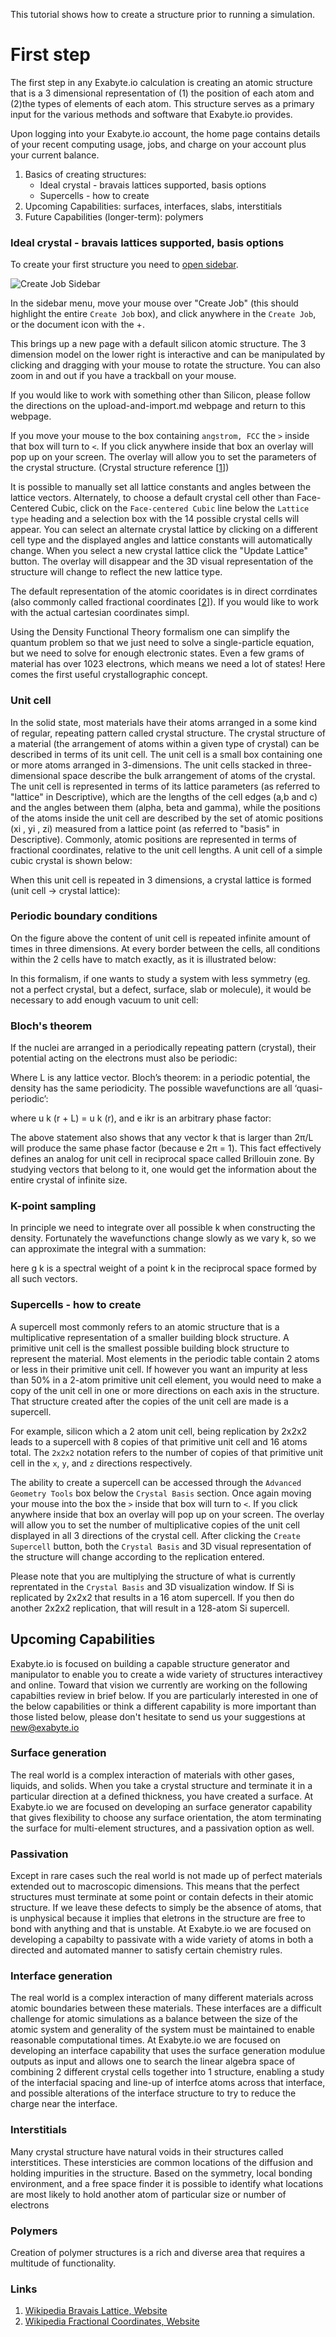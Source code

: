 <!-- by MH -->

This tutorial shows how to create a structure prior to running a simulation.

# First step

The first step in any Exabyte.io calculation is creating an atomic structure that is a 3 dimensional representation of (1) the position of each atom and (2)the types of elements of each atom.  This structure serves as a primary input for the various methods and software that Exabyte.io provides.

Upon logging into your Exabyte.io account, the home page contains details of your recent computing usage, jobs, and charge on your account plus your current balance.

1. Basics of creating structures:
    - Ideal crystal - bravais lattices supported, basis options
    - Supercells - how to create
2. Upcoming Capabilities: surfaces, interfaces, slabs, interstitials
3. Future Capabilities (longer-term): polymers

### Ideal crystal - bravais lattices supported, basis options

To create your first structure you need to [open sidebar](/getting-started/ui-overview/#project-navigation-left-sidebar).

![Create Job Sidebar](/images/CreateJobSidebar.gif "Create Job Sidebar")

In the sidebar menu, move your mouse over "Create Job" (this should highlight the entire `Create Job` box), and click anywhere in the `Create Job`, or the document icon with the +.

This brings up a new page with a default silicon atomic structure.  The 3 dimension model on the lower right is interactive and can be manipulated by clicking and dragging with your mouse to rotate the structure.  You can also zoom in and out if you have a trackball on your mouse.

If you would like to work with something other than Silicon, please follow the directions on the upload-and-import.md webpage and return to this webpage.

If you move your mouse to the box containing `angstrom, FCC` the `>` inside that box will turn to `<`.  If you click anywhere inside that box an overlay will pop up on your screen.  The overlay will allow you to set the parameters of the crystal structure. (Crystal structure reference [[1](#links)])

It is possible to manually set all lattice constants and angles between the lattice vectors.  Alternately, to choose a default crystal cell other than Face-Centered Cubic, click on the `Face-centered Cubic` line below the `Lattice type` heading and a selection box with the 14 possible crystal cells will appear.  You can select an alternate crystal lattice by clicking on a different cell type and the displayed angles and lattice constants will automatically change.  When you select a new crystal lattice click the "Update Lattice" button.  The overlay will disappear and the 3D visual representation of the structure will change to reflect the new lattice type.

The default representation of the atomic cooridates is in direct corrdinates (also commonly called fractional coordinates [[2](#links)]).  If you would like to work with the actual cartesian coordinates simpl.

Using the Density Functional Theory formalism one can simplify the quantum problem so that we just need to solve a single-particle equation, but we need to solve for enough electronic states. Even a few grams of material has over 1023 electrons, which means we need a lot of states! Here comes the first useful crystallographic concept.

### Unit cell
In the solid state, most materials have their atoms arranged in a some kind of regular, repeating pattern called crystal structure. The crystal structure of a material (the arrangement of atoms within a given type of crystal) can be described in terms of its unit cell. The unit cell is a small box containing one or more atoms arranged in 3-dimensions. The unit cells stacked in three-dimensional space describe the bulk arrangement of atoms of the crystal. The unit cell is represented in terms of its lattice parameters (as referred to "lattice" in Descriptive), which are the lengths of the cell edges (a,b and c) and the angles between them (alpha, beta and gamma), while the positions of the atoms inside the unit cell are described by the set of atomic positions (xi  , yi  , zi) measured from a lattice point (as referred to "basis" in Descriptive). Commonly, atomic positions are represented in terms of fractional coordinates, relative to the unit cell lengths.
A unit cell of a simple cubic crystal is shown below:

When this unit cell is repeated in 3 dimensions, a crystal lattice is formed (unit cell -> crystal lattice):

### Periodic boundary conditions
On the figure above the content of unit cell is repeated infinite amount of times in three dimensions. At every border between the cells, all conditions within the 2 cells have to match exactly, as it is illustrated below:

In this formalism, if one wants to study a system with less symmetry (eg. not a perfect crystal, but a defect, surface, slab or molecule), it would be necessary to add enough vacuum to unit cell:

### Bloch's theorem
If the nuclei are arranged in a periodically repeating pattern (crystal), their potential acting on the electrons must also be periodic:

Where L is any lattice vector.
Bloch’s theorem: in a periodic potential, the density has the same periodicity. The possible wavefunctions are all ‘quasi-periodic’:

where u k (r + L) = u k (r), and e ikr is an arbitrary phase factor:

The above statement also shows that any vector k that is larger than 2π/L will produce the same phase factor (because e 2π  = 1). This fact effectively defines an analog for unit cell in reciprocal space called Brillouin zone. By studying vectors that belong to it, one would get the information about the entire crystal of infinite size.

### K-point sampling
In principle we need to integrate over all possible k when constructing the density. Fortunately the wavefunctions change slowly as we vary k, so we can approximate the integral with a summation:

here g k is a spectral weight of a point k in the reciprocal space formed by all such vectors.

### Supercells - how to create

A supercell most commonly refers to an atomic structure that is a multiplicative representation of a smaller building block structure.  A primitive unit cell is the smallest possible building block structure to represent the material.  Most elements in the periodic table contain 2 atoms or less in their primitive unit cell.  If however you want an impurity at less than 50% in a 2-atom primitive unit cell element, you would need to make a copy of the unit cell in one or more directions on each axis in the structure.  That structure created after the copies of the unit cell are made is a supercell.

For example, silicon which a 2 atom unit cell, being replication by 2x2x2 leads to a supercell with 8 copies of that primitive unit cell and 16 atoms total.  The `2x2x2` notation refers to the number of copies of that primitive unit cell in the `x`, `y`, and `z` directions respectively.

The ability to create a supercell can be accessed through the `Advanced Geometry Tools` box below the `Crystal Basis` section.  Once again moving your mouse into the box the  `>` inside that box will turn to `<`.  If you click anywhere inside that box an overlay will pop up on your screen.  The overlay will allow you to set the number of multiplicative copies of the unit cell displayed in all 3 directions of the crystal cell.  After clicking the `Create Supercell` button, both the `Crystal Basis` and 3D visual representation of the structure will change according to the replication entered.

Please note that you are multiplying the structure of what is currently reprentated in the `Crystal Basis` and 3D visualization window.  If Si is replicated by 2x2x2 that results in a 16 atom supercell.  If you then do another 2x2x2 replication, that will result in a 128-atom Si supercell.

## Upcoming Capabilities

<!-- TODO: leave shor list and move content under `other` -->

Exabyte.io is focused on building a capable structure generator and manipulator to enable you to create a wide variety of structures interactivey and online.  Toward that vision we currently are working on the following capabilties review in brief below.  If you are particularly interested in one of the below capabilities or think a different capability is more important than those listed below, please don't hesitate to send us your suggestions at new@exabyte.io

### Surface generation

The real world is a complex interaction of materials with other gases, liquids, and solids.  When you take a crystal structure and terminate it in a particular direction at a defined thickness, you have created a surface.  At Exabyte.io we are focused on developing an surface generator capability that gives flexibility to choose any surface orientation, the atom terminating the surface for multi-element structures, and a passivation option as well.

### Passivation

Except in rare cases such the real world is not made up of perfect materials extended out to macroscopic dimensions.  This means that the perfect structures must terminate at some point or contain defects in their atomic structure.  If we leave these defects to simply be the absence of atoms, that is unphysical because it implies that eletrons in the structure are free to bond with anything and that is unstable.  At Exabyte.io we are focused on developing a capabilty to passivate with a wide variety of atoms in both a directed and automated manner to satisfy certain chemistry rules.

### Interface generation

The real world is a complex interaction of many different materials across atomic boundaries between these materials.  These interfaces are a difficult challenge for atomic simulations as a balance between the size of the atomic system and generality of the system must be maintained to enable reasonable computational times.  At Exabyte.io we are focused on developing an interface capability that uses the surface generation modulue outputs as input and allows one to search the linear algebra space of combining 2 different crystal cells together into 1 structure, enabling a study of the interfacial spacing and line-up of interfce atoms across that interface, and possible alterations of the interface structure to try to reduce the charge near the interface.

### Interstitials

Many crystal structure have natural voids in their structures called interstitices.  These intersticies are common locations of the diffusion and holding impurities in the structure.  Based on the symmetry, local bonding environment, and a free space finder it is possible to identify what locations are most likely to hold another atom of particular size or number of electrons

### Polymers

Creation of polymer structures is a rich and diverse area that requires a multitude of functionality.

### Links

1. [Wikipedia Bravais Lattice, Website](https://en.wikipedia.org/wiki/Bravais_lattice)
2. [Wikipedia Fractional Coordinates, Website](https://en.wikipedia.org/wiki/Fractional_coordinates)

